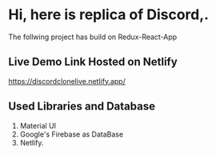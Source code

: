 # Hi, here is replica of Discord,.
The follwing project has build on Redux-React-App

## Live Demo Link Hosted on Netlify

https://discordclonelive.netlify.app/

## Used Libraries and Database
1. Material UI
2. Google's Firebase as DataBase
3. Netlify.

